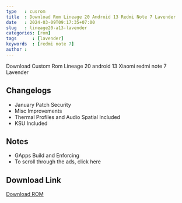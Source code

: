 ```yaml
---
type   : cusrom
title  : Download Rom Lineage 20 Android 13 Redmi Note 7 Lavender
date   : 2024-03-09T09:17:35+07:00
slug   : lineage20-a13-lavender
categories: [rom]
tags      : [lavender]
keywords  : [redmi note 7]
author :
---
```


Download Custom Rom Lineage 20 android 13 Xiaomi redmi note 7 Lavender


## Changelogs
- January Patch Security  
- Misc Improvements 
- Thermal Profiles and Audio Spatial Included  
- KSU Included  


## Notes
- GApps Build and Enforcing
- To scroll through the ads, click here


## Download Link
[Download ROM](https://fir3.net/bNzt)





